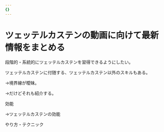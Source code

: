 ```yaml
---
{}
---
```

# ツェッテルカステンの動画に向けて最新情報をまとめる

段階的・系統的にツェッテルカステンを習得できるようにしたい。

ツェッテルカステンに付随する、ツェッテルカステン以外のスキルもある。

→境界線が曖昧。

→だけどそれも紹介する。

効能

→ツェッテルカステンの効能

やり方・テクニック